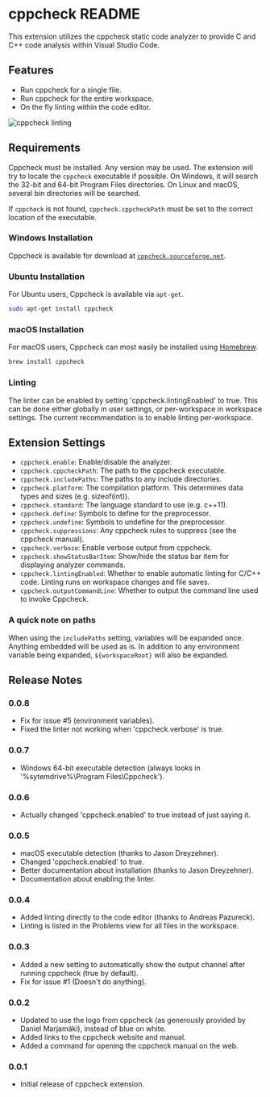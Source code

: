 # cppcheck README

This extension utilizes the cppcheck static code analyzer to provide C and C++ code analysis within Visual Studio Code.

## Features

- Run cppcheck for a single file.
- Run cppcheck for the entire workspace.
- On the fly linting within the code editor.

![cppcheck linting](https://raw.githubusercontent.com/matthewferreira/cppcheck-extension/master/example.png)

## Requirements

Cppcheck must be installed. Any version may be used. The extension will try to locate the `cppcheck` executable if possible. On Windows, it will search
the 32-bit and 64-bit Program Files directories. On Linux and macOS, several bin directories will be searched.

If `cppcheck` is not found, `cppcheck.cppcheckPath` must be set to the correct location of the executable.

### Windows Installation

Cppcheck is available for download at [`cppcheck.sourceforge.net`](http://cppcheck.sourceforge.net/).

### Ubuntu Installation

For Ubuntu users, Cppcheck is available via `apt-get`.

```sh
sudo apt-get install cppcheck
```

### macOS Installation

For macOS users, Cppcheck can most easily be installed using [Homebrew](https://brew.sh/).

```sh
brew install cppcheck
```

### Linting

The linter can be enabled by setting 'cppcheck.lintingEnabled' to true. This can be done either
globally in user settings, or per-workspace in workspace settings. The current recommendation is
to enable linting per-workspace.

## Extension Settings

* `cppcheck.enable`: Enable/disable the analyzer.
* `cppcheck.cppcheckPath`: The path to the cppcheck executable.
* `cppcheck.includePaths`: The paths to any include directories.
* `cppcheck.platform`: The compilation platform. This determines data types and sizes (e.g. sizeof(int)).
* `cppcheck.standard`: The language standard to use (e.g. c++11).
* `cppcheck.define`: Symbols to define for the preprocessor.
* `cppcheck.undefine`: Symbols to undefine for the preprocessor.
* `cppcheck.suppressions`: Any cppcheck rules to suppress (see the cppcheck manual).
* `cppcheck.verbose`: Enable verbose output from cppcheck.
* `cppcheck.showStatusBarItem`: Show/hide the status bar item for displaying analyzer commands.
* `cppcheck.lintingEnabled`: Whether to enable automatic linting for C/C++ code. Linting runs on workspace changes and file saves.
* `cppcheck.outputCommandLine`: Whether to output the command line used to invoke Cppcheck.

### A quick note on paths

When using the `includePaths` setting, variables will be expanded once. Anything embedded will be used as is. In addition to
any environment variable being expanded, `${workspaceRoot}` will also be expanded.

## Release Notes

### 0.0.8

- Fix for issue #5 (environment variables).
- Fixed the linter not working when 'cppcheck.verbose' is true.

### 0.0.7

- Windows 64-bit executable detection (always looks in '%sytemdrive%\Program Files\Cppcheck').

### 0.0.6

- Actually changed 'cppcheck.enabled' to true instead of just saying it.

### 0.0.5

- macOS executable detection (thanks to Jason Dreyzehner).
- Changed 'cppcheck.enabled' to true.
- Better documentation about installation (thanks to Jason Dreyzehner).
- Documentation about enabling the linter.

### 0.0.4

- Added linting directly to the code editor (thanks to Andreas Pazureck).
- Linting is listed in the Problems view for all files in the workspace.

### 0.0.3

- Added a new setting to automatically show the output channel after running cppcheck (true by default).
- Fix for issue #1 (Doesn't do anything).

### 0.0.2

- Updated to use the logo from cppcheck (as generously provided by Daniel Marjamäki), instead of blue on white.
- Added links to the cppcheck website and manual.
- Added a command for opening the cppcheck manual on the web.

### 0.0.1

- Initial release of cppcheck extension.
